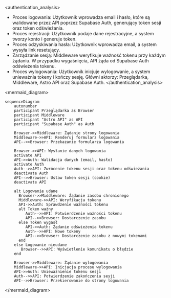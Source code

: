 <authentication_analysis>

- Proces logowania: Użytkownik wprowadza email i hasło, które są walidowane przez API poprzez Supabase Auth, generujący token sesji oraz token odświeżania.
- Proces rejestracji: Użytkownik podaje dane rejestracyjne, a system tworzy konto i generuje token.
- Proces odzyskiwania hasła: Użytkownik wprowadza email, a system wysyła link resetujący.
- Zarządzanie sesją: Middleware weryfikuje ważność tokenu przy każdym żądaniu. W przypadku wygaśnięcia, API żąda od Supabase Auth odświeżenia tokenu.
- Proces wylogowania: Użytkownik inicjuje wylogowanie, a system unieważnia tokeny i kończy sesję.
  Główni aktorzy: Przeglądarka, Middleware, Astro API oraz Supabase Auth.
  </authentication_analysis>

<mermaid_diagram>

```mermaid
sequenceDiagram
    autonumber
    participant Przeglądarka as Browser
    participant Middleware
    participant "Astro API" as API
    participant "Supabase Auth" as Auth

    Browser->>Middleware: Żądanie strony logowania
    Middleware->>API: Renderuj formularz logowania
    API-->>Browser: Przekazanie formularza logowania

    Browser->>API: Wysłanie danych logowania
    activate API
    API->>Auth: Walidacja danych (email, hasło)
    activate Auth
    Auth-->>API: Zwrócenie tokenu sesji oraz tokenu odświeżania
    deactivate Auth
    API-->>Browser: Ustaw token sesji (cookie)
    deactivate API

    alt Logowanie udane
      Browser->>Middleware: Żądanie zasobu chronionego
      Middleware->>API: Weryfikacja tokenu
      API->>Auth: Sprawdzenie ważności tokenu
      alt Token ważny
         Auth-->>API: Potwierdzenie ważności tokenu
         API-->>Browser: Dostarczenie zasobu
      else Token wygasł
         API->>Auth: Żądanie odświeżenia tokenu
         Auth-->>API: Nowe tokeny
         API-->>Browser: Dostarczenie zasobu z nowymi tokenami
      end
    else Logowanie nieudane
       Browser-->>API: Wyświetlenie komunikatu o błędzie
    end

    Browser->>Middleware: Żądanie wylogowania
    Middleware->>API: Inicjacja procesu wylogowania
    API->>Auth: Unieważnienie tokenu sesji
    Auth-->>API: Potwierdzenie zakończenia sesji
    API-->>Browser: Przekierowanie do strony logowania
```

</mermaid_diagram>
